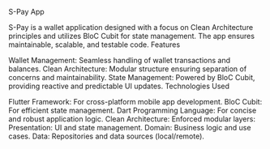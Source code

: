 S-Pay App

S-Pay is a wallet application designed with a focus on Clean Architecture principles and utilizes BloC Cubit for state management. The app ensures maintainable, scalable, and testable code.
Features

Wallet Management: Seamless handling of wallet transactions and balances.
Clean Architecture: Modular structure ensuring separation of concerns and maintainability.
State Management: Powered by BloC Cubit, providing reactive and predictable UI updates.
Technologies Used

Flutter Framework: For cross-platform mobile app development.
BloC Cubit: For efficient state management.
Dart Programming Language: For concise and robust application logic.
Clean Architecture: Enforced modular layers:
Presentation: UI and state management.
Domain: Business logic and use cases.
Data: Repositories and data sources (local/remote).


